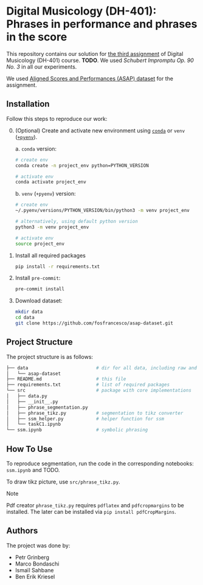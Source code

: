 # Digital Musicology (DH-401): Phrases in performance and phrases in the score

This repository contains our solution for [the third assignment](https://hackmd.io/@RFMItzZmQbaIqDdVZ0DovA/r1s0pby-R) of Digital Musicology (DH-401) course. **TODO**. We used _Schubert Impromptu Op. 90 No. 3_ in all our experiments.

We used [Aligned Scores and Performances (ASAP) dataset](https://github.com/fosfrancesco/asap-dataset) for the assignment.

## Installation

Follow this steps to reproduce our work:

0. (Optional) Create and activate new environment using [`conda`](https://conda.io/projects/conda/en/latest/user-guide/getting-started.html) or `venv` ([`+pyenv`](https://github.com/pyenv/pyenv)).

   a. `conda` version:

   ```bash
   # create env
   conda create -n project_env python=PYTHON_VERSION

   # activate env
   conda activate project_env
   ```

   b. `venv` (`+pyenv`) version:

   ```bash
   # create env
   ~/.pyenv/versions/PYTHON_VERSION/bin/python3 -m venv project_env

   # alternatively, using default python version
   python3 -m venv project_env

   # activate env
   source project_env
   ```

1. Install all required packages

   ```bash
   pip install -r requirements.txt
   ```

2. Install `pre-commit`:

   ```bash
   pre-commit install
   ```

3. Download dataset:

   ```bash
   mkdir data
   cd data
   git clone https://github.com/fosfrancesco/asap-dataset.git
   ```

## Project Structure

The project structure is as follows:

```bash
├── data                         # dir for all data, including raw and processed datasets
│   └── asap-dataset
├── README.md                    # this file
├── requirements.txt             # list of required packages
└── src                          # package with core implementations
│   ├── data.py
│   ├── __init__.py
│   ├── phrase_segmentation.py
│   ├── phrase_tikz.py           # segmentation to tikz converter
│   ├── ssm_helper.py            # helper function for ssm
│   └── taskC1.ipynb
└── ssm.ipynb                    # symbolic phrasing
```

## How To Use

To reproduce segmentation, run the code in the corresponding notebooks: `ssm.ipynb` and TODO.

To draw tikz picture, use `src/phrase_tikz.py`.

> [!NOTE]
> Pdf creator `phrase_tikz.py` requires `pdflatex` and `pdfcropmargins` to be installed. The later can be installed via `pip install pdfCropMargins`.

## Authors

The project was done by:

- Petr Grinberg
- Marco Bondaschi
- Ismaïl Sahbane
- Ben Erik Kriesel
